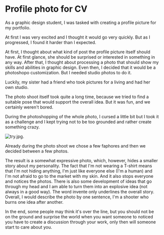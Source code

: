 # Profile photo for CV


As a graphic design student, I was tasked with creating a profile picture for my portfolio. 

At first I was very excited and I thought it would go very quickly. But as I progressed, I found it harder than I expected.

At first, I thought about what kind of post the profile picture itself should have. At first glance, she should be surprised or interested in something in any way. After that, I thought about processing a photo that should show my skills and abilities in graphic design. Even then, I decided that it would be a photoshopo customization. But I needed studio photos to do it.

Luckily, my sister had a friend who took pictures for a living and had her own studio.

The photo shoot itself took quite a long time, because we tried to find a suitable pose that would support the overall idea. But it was fun, and we certainly weren't bored.

During the photoshopping of the whole photo, I cursed a little bit but I took it as a challenge and I kept trying not to be too grounded and rather create something crazy.

![try.jpg.](./img/try-jpg)

Already during the photo shoot we chose a few faphores and then we decided between a few photos.

The result is a somewhat expressive photo, which, however, hides a smaller story about my personality. The fact that I'm not wearing a T-shirt means that I'm not hiding anything, I'm just like everyone else (I'm a human) and I'm not afraid to go to the market with my skin. And it also stops everyone and notices the photos. There is also some development of ideas that go through my head and I am able to turn them into an explosive idea (not always in a good way).
The word invente only underlines the overall story. Overall, I would describe the photo by one sentence, I'm a shooter who burns one idea after another.

In the end, some people may think it's over the line, but you should not be on the ground and surprise the world when you want someone to noticed you have to create a discussion through your work, only then will someone start to care about you.
